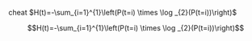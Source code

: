 cheat $H(t)=-\sum_{i=1}^{1}\left(P(t=i) \times \log _{2}(P(t=i))\right)$

```math
H(t)=-\sum_{i=1}^{1}\left(P(t=i) \times \log _{2}(P(t=i))\right)
```